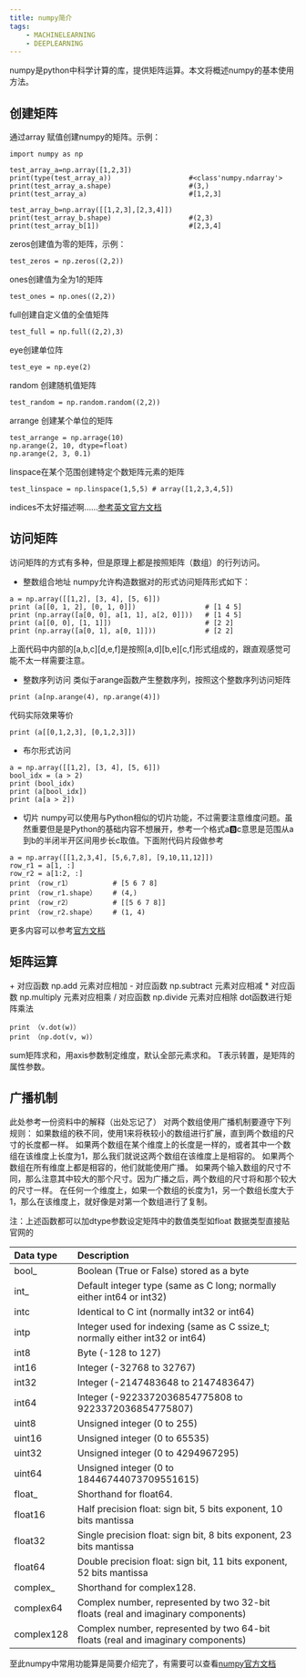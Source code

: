 ```yaml
---
title: numpy简介
tags:
	- MACHINELEARNING
	- DEEPLEARNING
---
```

numpy是python中科学计算的库，提供矩阵运算。本文将概述numpy的基本使用方法。
<!--more-->
## 创建矩阵
通过array 赋值创建numpy的矩阵。示例：

```
import numpy as np

test_array_a=np.array([1,2,3])
print(type(test_array_a))					#<class'numpy.ndarray'>
print(test_array_a.shape)					#(3,)
print(test_array_a)							#[1,2,3]

test_array_b=np.array([[1,2,3],[2,3,4]])	
print(test_array_b.shape)					#(2,3)
print(test_array_b[1])						#[2,3,4]
```

zeros创建值为零的矩阵，示例：

```
test_zeros = np.zeros((2,2))
```

ones创建值为全为1的矩阵

```
test_ones = np.ones((2,2))
```

full创建自定义值的全值矩阵

```
test_full = np.full((2,2),3)
```

eye创建单位阵

```
test_eye = np.eye(2)
```

random 创建随机值矩阵

```
test_random = np.random.random((2,2))
```

arrange 创建某个单位的矩阵

```
test_arrange = np.arrage(10)
np.arange(2, 10, dtype=float)
np.arange(2, 3, 0.1)
```

linspace在某个范围创建特定个数矩阵元素的矩阵

```
test_linspace = np.linspace(1,5,5) # array([1,2,3,4,5])
```

indices不太好描述啊……[参考英文官方文档](https://docs.scipy.org/doc/numpy/user/basics.creation.html#arrays-creation)

## 访问矩阵

访问矩阵的方式有多种，但是原理上都是按照矩阵（数组）的行列访问。
* 整数组合地址
numpy允许构造数据对的形式访问矩阵形式如下：

```
a = np.array([[1,2], [3, 4], [5, 6]])
print (a[[0, 1, 2], [0, 1, 0]])  				# [1 4 5]
print (np.array([a[0, 0], a[1, 1], a[2, 0]]))  	# [1 4 5]
print (a[[0, 0], [1, 1]])  						# [2 2]
print (np.array([a[0, 1], a[0, 1]]))  			# [2 2]
```

上面代码中内部的[a,b,c][d,e,f]是按照[a,d][b,e][c,f]形式组成的，跟直观感觉可能不太一样需要注意。
* 整数序列访问
类似于arange函数产生整数序列，按照这个整数序列访问矩阵


```
print (a[np.arange(4), np.arange(4)])
```

代码实际效果等价

```
print (a[[0,1,2,3], [0,1,2,3]])
```

* 布尔形式访问

```
a = np.array([[1,2], [3, 4], [5, 6]])
bool_idx = (a > 2) 
print (bool_idx)
print (a[bool_idx])
print (a[a > 2])
```

* 切片
numpy可以使用与Python相似的切片功能，不过需要注意维度问题。虽然重要但是是Python的基础内容不想展开，参考一个格式a:b:c意思是范围从a到b的半闭半开区间用步长c取值。下面附代码片段做参考


```
a = np.array([[1,2,3,4], [5,6,7,8], [9,10,11,12]])
row_r1 = a[1, :]    			
row_r2 = a[1:2, :]  			
print （row_r1）			# [5 6 7 8] 
print （row_r1.shape）  	# (4,)
print （row_r2）			# [[5 6 7 8]] 
print （row_r2.shape）  	# (1, 4)
```

更多内容可以参考[官方文档](https://docs.scipy.org/doc/numpy/reference/arrays.indexing.html)
## 矩阵运算
\+ 	对应函数	np.add       元素对应相加
\-	对应函数	np.subtract  元素对应相减
\*	对应函数	np.multiply  元素对应相乘
/	对应函数	np.divide    元素对应相除
dot函数进行矩阵乘法

```
print （v.dot(w)）
print （np.dot(v, w)）
```

sum矩阵求和，用axis参数制定维度，默认全部元素求和。
T表示转置，是矩阵的属性参数。
## 广播机制
此处参考一份资料中的解释（出处忘记了）
对两个数组使用广播机制要遵守下列规则：
如果数组的秩不同，使用1来将秩较小的数组进行扩展，直到两个数组的尺寸的长度都一样。
如果两个数组在某个维度上的长度是一样的，或者其中一个数组在该维度上长度为1，那么我们就说这两个数组在该维度上是相容的。
如果两个数组在所有维度上都是相容的，他们就能使用广播。
如果两个输入数组的尺寸不同，那么注意其中较大的那个尺寸。因为广播之后，两个数组的尺寸将和那个较大的尺寸一样。
在任何一个维度上，如果一个数组的长度为1，另一个数组长度大于1，那么在该维度上，就好像是对第一个数组进行了复制。



注：上述函数都可以加dtype参数设定矩阵中的数值类型如float
数据类型直接贴官网的

|Data type|Description|
|:---|:---|
|bool_			|Boolean (True or False) stored as a byte|
|int_			|Default integer type (same as C long; normally either int64 or int32)|
|intc			|Identical to C int (normally int32 or int64)|
|intp			|Integer used for indexing (same as C ssize_t; normally either int32 or int64)|
|int8			|Byte (-128 to 127)|
|int16			|Integer (-32768 to 32767)|
|int32			|Integer (-2147483648 to 2147483647)|
|int64			|Integer (-9223372036854775808 to 9223372036854775807)|
|uint8			|Unsigned integer (0 to 255)|
|uint16			|Unsigned integer (0 to 65535)|
|uint32			|Unsigned integer (0 to 4294967295)|
|uint64			|Unsigned integer (0 to 18446744073709551615)|
|float_			|Shorthand for float64.|
|float16		|Half precision float: sign bit, 5 bits exponent, 10 bits mantissa|
|float32		|Single precision float: sign bit, 8 bits exponent, 23 bits mantissa|
|float64		|Double precision float: sign bit, 11 bits exponent, 52 bits mantissa|
|complex_		|Shorthand for complex128.|
|complex64		|Complex number, represented by two 32-bit floats (real and imaginary components)|
|complex128		|Complex number, represented by two 64-bit floats (real and imaginary components)|


至此numpy中常用功能算是简要介绍完了，有需要可以查看[numpy官方文档](https://docs.scipy.org/doc/numpy/reference/)